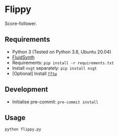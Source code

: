 # Flippy

Score-follower.

## Requirements
- Python 3 (Tested on Python 3.8, Ubuntu 20.04)
- [FluidSynth](https://github.com/FluidSynth/fluidsynth/releases)
- Requirements: `pip install -r requirements.txt`
- Install `nsgt` separately: `pip install nsgt`
- [Optional] Install [`fftw`](http://fftw.org/download.html)
## Development
- Initialise pre-commit: `pre-commit install`

## Usage
```bash
python flippy.py
```
